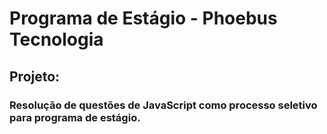 # Programa de Estágio - Phoebus Tecnologia

## Projeto:

### Resolução de questões de JavaScript como processo seletivo para programa de estágio.
